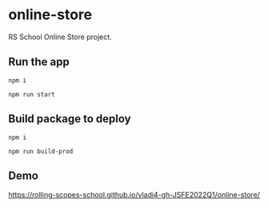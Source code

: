 # online-store

RS School Online Store project.

## Run the app

```
npm i

npm run start
```

## Build package to deploy

```
npm i

npm run build-prod
```

## Demo

https://rolling-scopes-school.github.io/vladi4-gh-JSFE2022Q1/online-store/
